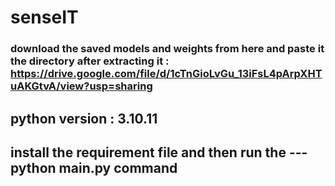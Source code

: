 # senseIT
### download the saved models and weights from here and paste it the directory after extracting it : https://drive.google.com/file/d/1cTnGioLvGu_13iFsL4pArpXHTuAKGtvA/view?usp=sharing
## python version : 3.10.11
## install the requirement file and then run the  --- python main.py command
